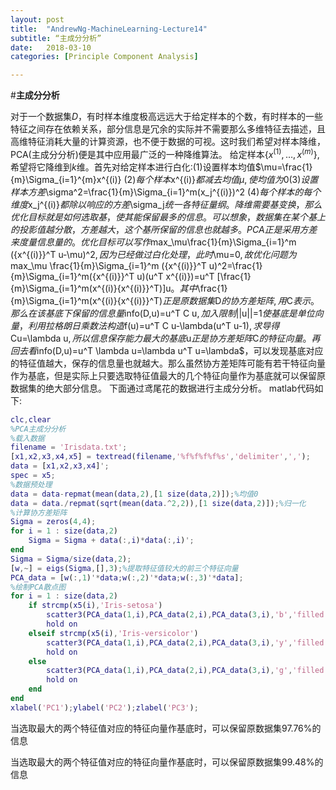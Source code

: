 ```yaml
---
layout: post
title:  "AndrewNg-MachineLearning-Lecture14"
subtitle: “主成分分析”
date:   2018-03-10
categories: [Principle Component Analysis]

---
```

<script type="text/x-mathjax-config"> MathJax.Hub.Config({ tex2jax: {inlineMath: [['$','$'],['\\(','\\)']]} }); </script> <script type="text/javascript" async src="https://cdn.mathjax.org/mathjax/latest/MathJax.js?config=TeX-MML-AM_CHTML"> </script>

#**主成分分析**

对于一个数据集$D$，有时样本维度极高远远大于给定样本的个数，有时样本的一些特征之间存在依赖关系，部分信息是冗余的实际并不需要那么多维特征去描述，且高维特征消耗大量的计算资源，也不便于数据的可视。这时我们希望对样本降维，PCA(主成分分析)便是其中应用最广泛的一种降维算法。
给定样本$\lbrace x^{(1)},\dots,x^{(m)} \rbrace$,希望将它降维到$k$维。首先对给定样本进行白化:(1)设置样本均值$\mu=\frac{1}{m}\Sigma_{i=1}^{m}x^{(i)} $(2)每个样本$x^{(i)}$都减去均值\mu,使均值为0(3)设置样本方差$\sigma^2=\frac{1}{m}\Sigma_{i=1}^m(x_j^{(i)})^2 $(4)每个样本的每个维度$x_j^{(i)}$都除以响应的方差$\sigma_j$统一各特征量纲。
降维需要基变换，那么优化目标就是如何选取基，使其能保留最多的信息。可以想象，数据集在某个基上的投影值越分散，方差越大，这个基所保留的信息也就越多。PCA正是采用方差来度量信息量的。优化目标可以写作$max_\mu\frac{1}{m}\Sigma_{i=1}^m ({x^{(i)}}^T u-\mu)^2$,因为已经做过白化处理，此时$\mu=0$,故优化问题为$max_\mu \frac{1}{m}\Sigma_{i=1}^m ({x^{(i)}}^T u)^2=\frac{1}{m}\Sigma_{i=1}^m({x^{(i)}}^T u)(u^T x^{(i)})=u^T [\frac{1}{m}\Sigma_{i=1}^m(x^{(i)}{x^{(i)}}^T)]u$。其中$\frac{1}{m}\Sigma_{i=1}^m(x^{(i)}{x^{(i)}}^T)$正是原数据集$D$的协方差矩阵,用$C$表示。那么在该基底下保留的信息量$info(D,u)=u^T C u$,加入限制$||u||=1$使基底是单位向量，利用拉格朗日乘数法构造$f(u)=u^T C u-\lambda(u^T u-1)$,求导得$Cu=\lambda u$,所以信息保存能力最大的基底$u$正是协方差矩阵$C$的特征向量。再回去看$info(D,u)=u^T \lambda u=\lambda u^T u=\lambda$，可以发现基底对应的特征值越大，保存的信息量也就越大。那么虽然协方差矩阵可能有若干特征向量作为基底，但是实际上只要选取特征值最大的几个特征向量作为基底就可以保留原数据集的绝大部分信息。
下面通过鸢尾花的数据进行主成分分析。
matlab代码如下:
```matlab
clc,clear
%PCA主成分分析
%载入数据
filename = 'Irisdata.txt';
[x1,x2,x3,x4,x5] = textread(filename,'%f%f%f%f%s','delimiter',',');
data = [x1,x2,x3,x4]';
spec = x5;
%数据预处理
data = data-repmat(mean(data,2),[1 size(data,2)]);%均值0
data = data./repmat(sqrt(mean(data.^2,2)),[1 size(data,2)]);%归一化
%计算协方差矩阵
Sigma = zeros(4,4);
for i = 1 : size(data,2)
    Sigma = Sigma + data(:,i)*data(:,i)';
end
Sigma = Sigma/size(data,2);
[w,~] = eigs(Sigma,[],3);%提取特征值较大的前三个特征向量
PCA_data = [w(:,1)'*data;w(:,2)'*data;w(:,3)'*data];
%绘制PCA散点图
for i = 1 : size(data,2)
    if strcmp(x5(i),'Iris-setosa')
        scatter3(PCA_data(1,i),PCA_data(2,i),PCA_data(3,i),'b','filled');
        hold on
    elseif strcmp(x5(i),'Iris-versicolor')
        scatter3(PCA_data(1,i),PCA_data(2,i),PCA_data(3,i),'y','filled');
        hold on
    else
        scatter3(PCA_data(1,i),PCA_data(2,i),PCA_data(3,i),'g','filled');
        hold on
    end
end
xlabel('PC1');ylabel('PC2');zlabel('PC3');
```
当选取最大的两个特征值对应的特征向量作基底时，可以保留原数据集97.76%的信息

当选取最大的两个特征值对应的特征向量作基底时，可以保留原数据集99.48%的信息
